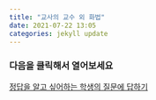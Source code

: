 ```yaml
---
title: "교사의 교수 외 화법"
date: 2021-07-22 13:05
categories: jekyll update
---
```


### 다음을 클릭해서 열어보세요

[정답을 알고 싶어하는 학생의 질문에 답하기](https://zipnumsa.github.io/media/학생질문답.pdf)
